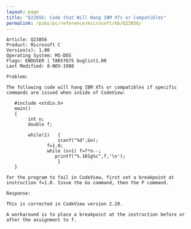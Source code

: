 ```yaml
---
layout: page
title: "Q23856: Code that Will Hang IBM XTs or Compatibles"
permalink: /pubs/pc/reference/microsoft/kb/Q23856/
---
```


	Article: Q23856
	Product: Microsoft C
	Version(s): 1.00
	Operating System: MS-DOS
	Flags: ENDUSER | TAR57675 buglist1.00
	Last Modified: 8-NOV-1988
	
	Problem:
	
	The following code will hang IBM XTs or compatibles if specific
	commands are issued when inside of CodeView:
	
	   #include <stdio.h>
	   main()
	   {
	        int n;
	        double f;
	
	        while(1)   {
	                   scanf("%d",&n);
	               f=1.0;
	               while (n>1) f=f*n--;
	                  printf("%.101g%c",f,'\n');
	                   }
	   }
	
	For the program to fail in CodeView, first set a breakpoint at
	instruction f=1.0. Issue the Go command, then the P command.
	
	Response:
	
	This is corrected in CodeView version 2.20.
	
	A workaround is to place a breakpoint at the instruction before or
	after the assignment to f.
